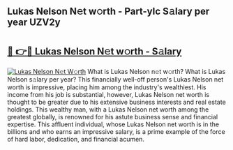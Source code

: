 ## Lukas Nelson N𝚎t w𝚘rth - Part-yIc S𝚊lary per year UZV2y

# <h2><a href="http://gc2max.nevu.top/?p=Lukas+Nelson">🔗 👉🔴 Lukas Nelson N𝚎t w𝚘rth - S𝚊lary</a></h2>

[![Lukas Nelson N𝚎t W𝚘rth](https://i.imgur.com/Oavwk0R.jpeg)](http://gc2max.nevu.top/?p=Lukas+Nelson)
What is Lukas Nelson n𝚎t w𝚘rth? What is Lukas Nelson s𝚊lary per year?
This financially well-off person's Lukas Nelson net worth is impressive, placing him among the industry's wealthiest. His income from his job is substantial, however, Lukas Nelson net worth is thought to be greater due to his extensive business interests and real estate holdings. This wealthy man, with a Lukas Nelson net worth among the greatest globally, is renowned for his astute business sense and financial expertise. This affluent individual, whose Lukas Nelson net worth is in the billions and who earns an impressive salary, is a prime example of the force of hard labor, dedication, and financial acumen.
